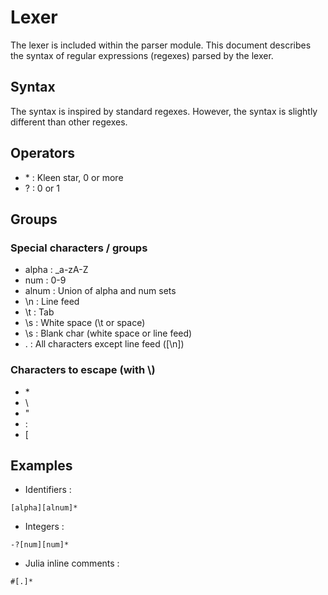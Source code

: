 # Lexer
The lexer is included within the parser module.
This document describes the syntax of regular expressions (regexes)
parsed by the lexer.

## Syntax
The syntax is inspired by standard regexes.
However, the syntax is slightly different than other regexes.

## Operators
- <state>\* : Kleen star, 0 or more <state>
- <state>? : 0 or 1 <state>

## Groups
### Special characters / groups
- alpha : \_a-zA-Z
- num : 0-9
- alnum : Union of alpha and num sets
- \n : Line feed
- \t : Tab
- \s : White space (\t or space)
- \s : Blank char (white space or line feed)
- . : All characters except line feed ([\n])

### Characters to escape (with \\)
- \*
- \\
- "
- :
- \[

## Examples
- Identifiers :
```
[alpha][alnum]*
```
- Integers :
```
-?[num][num]*
```
- Julia inline comments :
```
#[.]*
```
